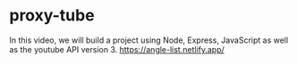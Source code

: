 # proxy-tube
In this video, we will build a project using Node, Express, JavaScript as well as the youtube API version 3.
https://angle-list.netlify.app/
